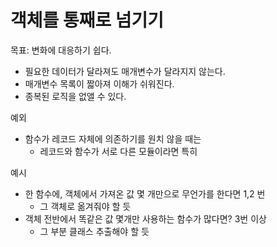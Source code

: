 # 객체를 통째로 넘기기

목표: 변화에 대응하기 쉽다.

- 필요한 데이터가 달라져도 매개변수가 달라지지 않는다.
- 매개변수 목록이 짧아져 이해가 쉬워진다.
- 종복된 로직을 없앨 수 있다.

예외

- 함수가 레코드 자체에 의존하기를 원치 않을 때는
  - 레코드와 함수가 서로 다른 모듈이라면 특히

예시

- 한 함수에, 객체에서 가져온 값 몇 개만으로 무언가를 한다면 1,2 번
  - 그 객체로 옮겨줘야 할 듯
- 객체 전반에서 똑같은 값 몇개만 사용하는 함수가 많다면? 3번 이상
  - 그 부분 클래스 추출해야 할 듯
